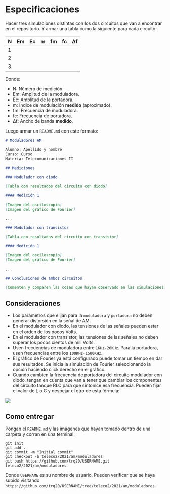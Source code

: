 # Especificaciones

Hacer tres simulaciones distintas con los dos circuitos que van a encontrar en el repositorio. Y armar una tabla como la siguiente para cada circuito:

| N | Em | Ec | m | fm | fc | Δf |
| - | -- | -- | - | -- | -- | -- |
| 1 |    |    |   |    |    |    |
| 2 |    |    |   |    |    |    |
| 3 |    |    |   |    |    |    |

Donde:
- N: Número de medición.
- Em: Amplitud de la moduladora.
- Ec: Amplitud de la portadora.
- m: Índice de modulación **medido** (aproximado).
- fm: Frecuencia de moduladora.
- fc: Frecuencia de portadora.
- Δf: Ancho de banda **medido**. 

Luego armar un `README.md` con este formato:

```markdown
# Moduladores AM

Alumno: Apellido y nombre
Curso: Curso
Materia: Telecomunicaciones II

## Mediciones

### Modulador con diodo

[Tabla con resultados del circuito con diodo]

#### Medición 1

[Imagen del osciloscopio]
[Imagen del gráfico de Fourier]

...

### Modulador con transistor

[Tabla con resultados del circuito con transistor]

#### Medición 1

[Imagen del osciloscopio]
[Imagen del gráfico de Fourier]

...

## Conclusiones de ambos circuitos

[Comenten y comparen las cosas que hayan observado en las simulaciones]
```

## Consideraciones

- Los parámetros que elijan para la `moduladora` y `portadora` no deben generar distorsión en la señal de AM.
- En el modulador con diodo, las tensiones de las señales pueden estar en el orden de los pocos Volts.
- En el modulador con transistor, las tensiones de las señales no deben superar los pocos cientos de mili Volts.
- Usen frecuencias de moduladora entre `1KHz-20KHz`. Para la portadora, usen frecuencias entre los `100KHz-1500KHz`.
- El gráfico de Fourier ya está configurado puede tomar un tiempo en dar sus resultados. Se inicia la simulación de Fourier seleccionando la opción haciendo click derecho en el gráfico.
- Cuando cambien la frecuencia de portadora del circuito modulador con diodo, tengan en cuenta que van a tener que cambiar los componentes del circuito tanque RLC para que sintonice esa frecuencia. Pueden fijar el valor de L o C y despejar el otro de esta fórmula:

<img src="https://render.githubusercontent.com/render/math?math=f_0 = \frac{1}{2 \pi \sqrt{LC}}">

## Como entregar

Pongan el `README.md` y las imágenes que hayan tomado dentro de una carpeta y corran en una terminal:

```
git init
git add .
git commit -m "Initial commit"
git checkout -b teleco2/2021/am/moduladores
git push https://github.com/trq20/USERNAME.git teleco2/2021/am/moduladores
```

Donde `USERNAME` es su nombre de usuario. Pueden verificar que se haya subido visitando `https://github.com/trq20/USERNAME/tree/teleco2/2021/am/moduladores`.